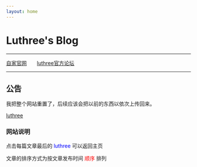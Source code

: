 ```yaml
---
layout: home
---
```


# Luthree's Blog

------

[自家官网](http://luthree.ml/zjxp)&ensp;&ensp;&ensp;&ensp;[luthree官方论坛](http://bbs.luthree.ml)

---------

## 公告

我把整个网站重置了，后续应该会把以前的东西以依次上传回来。

[luthree](http://luthree.tk)

### 网站说明

点击每篇文章最后的 <font color="blue"> luthree </font> 可以返回主页

文章的排序方式为按文章发布时间 <font color="red">顺序</font> 排列
